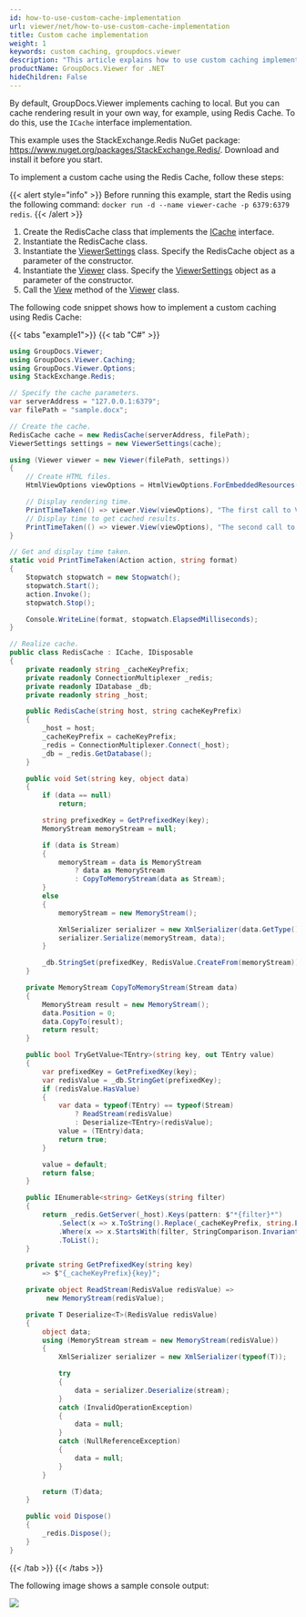```yaml
---
id: how-to-use-custom-cache-implementation
url: viewer/net/how-to-use-custom-cache-implementation
title: Custom cache implementation
weight: 1
keywords: custom caching, groupdocs.viewer
description: "This article explains how to use custom caching implementation with GroupDocs.Viewer within your .NET applications."
productName: GroupDocs.Viewer for .NET
hideChildren: False
---
```

By default, GroupDocs.Viewer implements caching to local. But you can cache rendering result in your own way, for example, using Redis Cache. To do this, use the `ICache` interface implementation.  

This example uses the StackExchange.Redis NuGet package: https://www.nuget.org/packages/StackExchange.Redis/. Download and install it before you start.

To implement a custom cache using the Redis Cache, follow these steps:


{{< alert style="info" >}}
Before running this example, start the Redis using the following command: `docker run -d --name viewer-cache -p 6379:6379 redis`.
{{< /alert >}}

1. Create the RedisCache class that implements the [ICache](https://reference.groupdocs.com/net/viewer/groupdocs.viewer.caching/icache) interface.
2. Instantiate the RedisCache class.
3. Instantiate the [ViewerSettings](https://reference.groupdocs.com/net/viewer/groupdocs.viewer/viewersettings) class. Specify the RedisCache object as a parameter of the constructor.
4. Instantiate the [Viewer](https://reference.groupdocs.com/net/viewer/groupdocs.viewer/viewer) class. Specify the [ViewerSettings](https://reference.groupdocs.com/net/viewer/groupdocs.viewer/viewersettings) object as a parameter of the constructor.
5. Call the [View](https://reference.groupdocs.com/net/viewer/groupdocs.viewer/viewer/methods/view) method of the [Viewer](https://reference.groupdocs.com/net/viewer/groupdocs.viewer/viewer) class.

The following code snippet shows how to implement a custom caching using Redis Cache:

{{< tabs "example1">}}
{{< tab "C#" >}}
```csharp
using GroupDocs.Viewer;
using GroupDocs.Viewer.Caching;
using GroupDocs.Viewer.Options;
using StackExchange.Redis;

// Specify the cache parameters.
var serverAddress = "127.0.0.1:6379";
var filePath = "sample.docx";

// Create the cache.
RedisCache cache = new RedisCache(serverAddress, filePath);
ViewerSettings settings = new ViewerSettings(cache);

using (Viewer viewer = new Viewer(filePath, settings))
{
    // Create HTML files.
    HtmlViewOptions viewOptions = HtmlViewOptions.ForEmbeddedResources();

    // Display rendering time.
    PrintTimeTaken(() => viewer.View(viewOptions), "The first call to View method took {0} ms.");
    // Display time to get cached results.
    PrintTimeTaken(() => viewer.View(viewOptions), "The second call to View method took {0} ms.");
}

// Get and display time taken.
static void PrintTimeTaken(Action action, string format)
{
    Stopwatch stopwatch = new Stopwatch();
    stopwatch.Start();
    action.Invoke();
    stopwatch.Stop();

    Console.WriteLine(format, stopwatch.ElapsedMilliseconds);
}

// Realize cache.
public class RedisCache : ICache, IDisposable
{
    private readonly string _cacheKeyPrefix;
    private readonly ConnectionMultiplexer _redis;
    private readonly IDatabase _db;
    private readonly string _host;

    public RedisCache(string host, string cacheKeyPrefix)
    {
        _host = host;
        _cacheKeyPrefix = cacheKeyPrefix;
        _redis = ConnectionMultiplexer.Connect(_host);
        _db = _redis.GetDatabase();
    }

    public void Set(string key, object data)
    {
        if (data == null)
            return;

        string prefixedKey = GetPrefixedKey(key);
        MemoryStream memoryStream = null;

        if (data is Stream)
        {
            memoryStream = data is MemoryStream
                ? data as MemoryStream
                : CopyToMemoryStream(data as Stream);
        }
        else
        {
            memoryStream = new MemoryStream();

            XmlSerializer serializer = new XmlSerializer(data.GetType());
            serializer.Serialize(memoryStream, data);
        }

        _db.StringSet(prefixedKey, RedisValue.CreateFrom(memoryStream));
    }

    private MemoryStream CopyToMemoryStream(Stream data)
    {
        MemoryStream result = new MemoryStream();
        data.Position = 0;
        data.CopyTo(result);
        return result;
    }

    public bool TryGetValue<TEntry>(string key, out TEntry value)
    {
        var prefixedKey = GetPrefixedKey(key);
        var redisValue = _db.StringGet(prefixedKey);
        if (redisValue.HasValue)
        {
            var data = typeof(TEntry) == typeof(Stream)
                ? ReadStream(redisValue)
                : Deserialize<TEntry>(redisValue);
            value = (TEntry)data;
            return true;
        }

        value = default;
        return false;
    }

    public IEnumerable<string> GetKeys(string filter)
    {
        return _redis.GetServer(_host).Keys(pattern: $"*{filter}*")
            .Select(x => x.ToString().Replace(_cacheKeyPrefix, string.Empty))
            .Where(x => x.StartsWith(filter, StringComparison.InvariantCultureIgnoreCase))
            .ToList();
    }

    private string GetPrefixedKey(string key)
        => $"{_cacheKeyPrefix}{key}";

    private object ReadStream(RedisValue redisValue) =>
         new MemoryStream(redisValue);

    private T Deserialize<T>(RedisValue redisValue)
    {
        object data;
        using (MemoryStream stream = new MemoryStream(redisValue))
        {
            XmlSerializer serializer = new XmlSerializer(typeof(T));

            try
            {
                data = serializer.Deserialize(stream);
            }
            catch (InvalidOperationException)
            {
                data = null;
            }
            catch (NullReferenceException)
            {
                data = null;
            }
        }

        return (T)data;
    }

    public void Dispose()
    {
        _redis.Dispose();
    }
}
```
{{< /tab >}}
{{< /tabs >}}

The following image shows a sample console output:

![](/viewer/net/images/how-to-use-custom-cache-implementation.png)